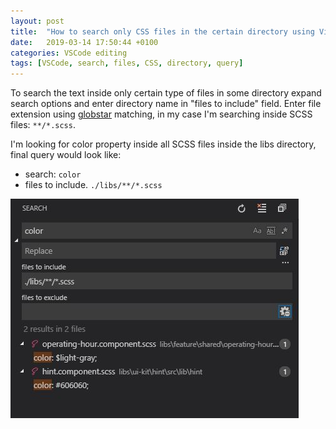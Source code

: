 ```yaml
---
layout: post
title:  "How to search only CSS files in the certain directory using Visul Studio Code"
date:   2019-03-14 17:50:44 +0100
categories: VSCode editing
tags: [VSCode, search, files, CSS, directory, query]
---
```

To search the text inside only certain type of files in some directory expand search options and enter directory name in "files to include" field.
Enter file extension using <a href="https://mywiki.wooledge.org/glob#globstar_.28since_bash_4.0-alpha.29" target="_blank">globstar</a> matching, in my case I'm searching inside SCSS files: `**/*.scss`.

I'm looking for color property inside all SCSS files inside the libs directory, final query would look like: 

* search:           `color`  
* files to include. `./libs/**/*.scss`


![VSCode type serach](/assets/posts/2019-03-14/vscode-file-type-search.jpg)
